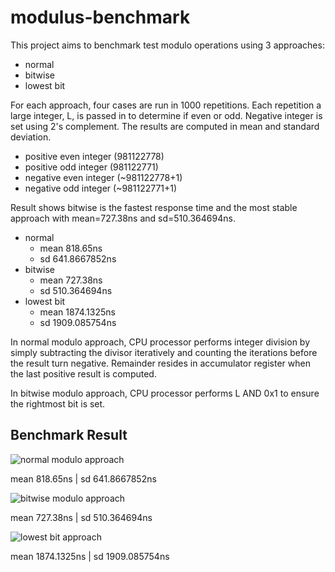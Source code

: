# modulus-benchmark

This project aims to benchmark test modulo operations using 3 approaches:
* normal
* bitwise
* lowest bit

For each approach, four cases are run in 1000 repetitions. Each repetition a large integer, L, is passed in to determine if even or odd. Negative integer is set using 2's complement. The results are computed in mean and standard deviation.
* positive even integer (981122778)
* positive odd integer (981122771)
* negative even integer (~981122778+1)
* negative odd integer (~981122771+1)

Result shows bitwise is the fastest response time and the most stable approach with mean=727.38ns and sd=510.364694ns.
* normal
  * mean 818.65ns
  * sd 641.8667852ns
* bitwise
  * mean 727.38ns
  * sd 510.364694ns
* lowest bit
  * mean 1874.1325ns
  * sd 1909.085754ns

In normal modulo approach, CPU processor performs integer division by simply subtracting the divisor iteratively and counting the iterations before the result turn negative. Remainder resides in accumulator register when the last positive result is computed.

In bitwise modulo approach, CPU processor performs L AND 0x1 to ensure the rightmost bit is set.

## Benchmark Result
![normal modulo approach](https://docs.google.com/spreadsheets/d/e/2PACX-1vS7f9yvj6Qn7yFXI6iOthRmuqQX4gXVF5khYj9RL-acvnJiTK5sehcnEkkdoZVwi2Ibcp5WuuSPok3E/pubchart?oid=1442758449&format=image)

mean 818.65ns | sd 641.8667852ns

![bitwise modulo approach](https://docs.google.com/spreadsheets/d/e/2PACX-1vS7f9yvj6Qn7yFXI6iOthRmuqQX4gXVF5khYj9RL-acvnJiTK5sehcnEkkdoZVwi2Ibcp5WuuSPok3E/pubchart?oid=1345989249&format=image)

mean 727.38ns | sd 510.364694ns

![lowest bit approach](https://docs.google.com/spreadsheets/d/e/2PACX-1vS7f9yvj6Qn7yFXI6iOthRmuqQX4gXVF5khYj9RL-acvnJiTK5sehcnEkkdoZVwi2Ibcp5WuuSPok3E/pubchart?oid=1170977008&format=image)

mean 1874.1325ns | sd 1909.085754ns
